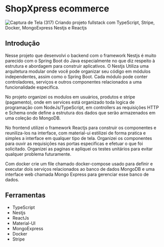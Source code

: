 # ShopXpress ecommerce
![Captura de Tela (317)](https://github.com/user-attachments/assets/2fb64258-b236-44a1-8fd9-da3a99967399)
Criando projeto fullstack com TypeScript, Stripe, Docker, MongoExpress Nestjs e Reactjs  
## Introdução 
Nesse projeto que desenvolvi o backend com o framework Nestjs é muito parecido com o Spring Boot do Java especialmente no que diz respeito à estrutura e abordagem para construir aplicativos. O Nestjs Utiliza uma arquitetura modular onde você pode organizar seu código em módulos independentes, assim como o Spring Boot. Cada módulo pode conter controladores, serviços e outros componentes relacionados a uma funcionalidade específica.

No projeto organizei os modulos em usuários, produtos e stripe (pagamento), onde em services está organizado toda logica de programação com NodeJs/TypeScript, em controllers as requisições HTTP e Schema onde define a estrutura dos dados que serão armazenados em uma coleção do MongoDB.

No frontend utilizei o framework Reactjs para construir os componentes e reuniliza-los na interface, com material-ui estilizei de forma pratica e simples a interface em qualquer tipo de tela. Organizei os componentes para ouvir as requisições nas portas especificas e efetuar o que foi solicitado. Organizei as paginas e apliquei os testes unitários para evitar qualquer problema futuramente.

Com docker crie um file chamado docker-compose usado para definir e executar dois serviços relacionados ao banco de dados MongoDB e uma interface web chamada Mongo Express para gerenciar esse banco de dados.
## Ferramentas 
* TypeScript
* Nestjs
* ReactJs
* Material-UI
* MongoExpress
* Docker
* Stripe
